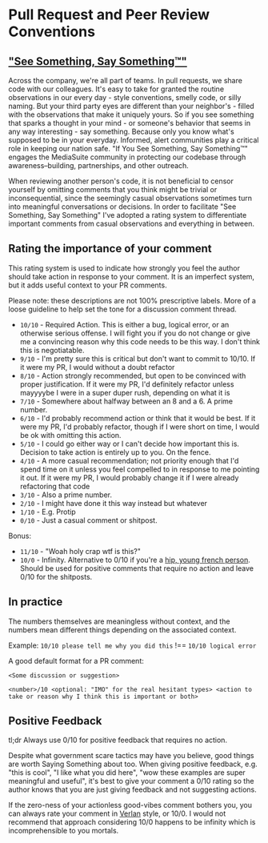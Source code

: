 # Pull Request and Peer Review Conventions

## ["See Something, Say Something™"](https://www.dhs.gov/see-something-say-something)

Across the company, we're all part of teams. In pull requests, we share code with our colleagues. It's easy to take for granted the routine observations in our every day - style conventions, smelly code, or silly naming. But your third party eyes are different than your neighbor's - filled with the observations that make it uniquely yours. So if you see something that sparks a thought in your mind - or someone's behavior that seems in any way interesting - say something. Because only you know what's supposed to be in your everyday. Informed, alert communities play a critical role in keeping our nation safe. "If You See Something, Say Something™" engages the MediaSuite community in protecting our codebase through awareness–building, partnerships, and other outreach.

When reviewing another person's code, it is not beneficial to censor yourself by omitting comments that you think might be trivial or inconsequential, since the seemingly casual observations sometimes turn into meaningful conversations or decisions. In order to facilitate "See Something, Say Something" I've adopted a rating system to differentiate important comments from casual observations and everything in between.

## Rating the importance of your comment

This rating system is used to indicate how strongly you feel the author should take action in response to your comment. It is an imperfect system, but it adds useful context to your PR comments. 

Please note: these descriptions are not 100% prescriptive labels. More of a loose guideline to help set the tone for a discussion comment thread.

* `10/10` - Required Action. This is either a bug, logical error, or an otherwise serious offense. I will fight you if you do not change or give me a convincing reason why this code needs to be this way. I don't think this is negotiatable.
* `9/10` - I'm pretty sure this is critical but don't want to commit to 10/10. If it were my PR, I would without a doubt refactor
* `8/10` - Action strongly recommended, but open to be convinced with proper justification. If it were my PR, I'd definitely refactor unless mayyyybe I were in a super duper rush, depending on what it is
* `7/10` - Somewhere about halfway between an 8 and a 6. A prime number.
* `6/10` - I'd probably recommend action or think that it would be best. If it were my PR, I'd probably refactor, though if I were short on time, I would be ok with omitting this action.
* `5/10` - I could go either way or I can't decide how important this is. Decision to take action is entirely up to you. On the fence. 
* `4/10` - A more casual recommendation; not priority enough that I'd spend time on it unless you feel compelled to in response to me pointing it out. If it were my PR, I would probably change it if I were already refactoring that code
* `3/10` - Also a prime number.
* `2/10` - I might have done it this way instead but whatever
* `1/10` - E.g. Protip
* `0/10` - Just a casual comment or shitpost.

Bonus: 
* `11/10` - "Woah holy crap wtf is this?"
* `10/0` - Infinity. Alternative to 0/10 if you're a [hip, young french person](https://en.wikipedia.org/wiki/Verlan). Should be used for positive comments that require no action and leave 0/10 for the shitposts.

## In practice

The numbers themselves are meaningless without context, and the numbers mean different things depending on the associated context.

Example: `10/10 please tell me why you did this` !== `10/10 logical error`

A good default format for a PR comment:

```
<Some discussion or suggestion>

<number>/10 <optional: "IMO" for the real hesitant types> <action to take or reason why I think this is important or both>
```

## Positive Feedback

tl;dr Always use 0/10 for positive feedback that requires no action.

Despite what government scare tactics may have you believe, good things are worth Saying Something about too. When giving positive feedback, e.g. "this is cool", "I like what you did here", "wow these examples are super meaningful and useful", it's best to give your comment a 0/10 rating so the author knows that you are just giving feedback and not suggesting actions. 

If the zero-ness of your actionless good-vibes comment bothers you, you can always rate your comment in [Verlan](https://en.wikipedia.org/wiki/Verlan) style, or 10/0. I would not recommend that approach considering 10/0 happens to be infinity which is incomprehensible to you mortals.
